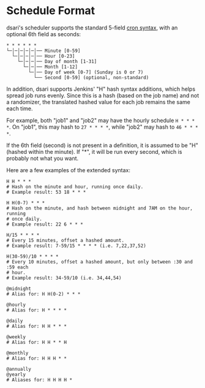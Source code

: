 # Schedule Format

dsari's scheduler supports the standard 5-field [cron syntax](https://en.wikipedia.org/wiki/Cron), with an optional 6th field as seconds:

    * * * * * *
    └─│─│─│─│─│── Minute [0-59]
      └─│─│─│─│── Hour [0-23]
        └─│─│─│── Day of month [1-31]
          └─│─│── Month [1-12]
            └─│── Day of week [0-7] (Sunday is 0 or 7)
              └── Second [0-59] (optional, non-standard)

In addition, dsari supports Jenkins' "H" hash syntax additions, which helps spread job runs evenly.
Since this is a hash (based on the job name) and not a randomizer, the translated hashed value for each job remains the same each time.

For example, both "job1" and "job2" may have the hourly schedule `H * * * *`.
On "job1", this may hash to `27 * * * *`, while "job2" may hash to `46 * * * *`.

If the 6th field (second) is not present in a definition, it is assumed to be "H" (hashed within the minute).
If "*", it will be run every second, which is probably not what you want.

Here are a few examples of the extended syntax:

    H H * * *
    # Hash on the minute and hour, running once daily.
    # Example result: 53 18 * * *
    
    H H(0-7) * * *
    # Hash on the minute, and hash between midnight and 7AM on the hour, running
    # once daily.
    # Example result: 22 6 * * *
    
    H/15 * * * *
    # Every 15 minutes, offset a hashed amount.
    # Example result: 7-59/15 * * * * (i.e. 7,22,37,52)
    
    H(30-59)/10 * * * *
    # Every 10 minutes, offset a hashed amount, but only between :30 and :59 each
    # hour.
    # Example result: 34-59/10 (i.e. 34,44,54)

    @midnight
    # Alias for: H H(0-2) * * *

    @hourly
    # Alias for: H * * * *

    @daily
    # Alias for: H H * * *

    @weekly
    # Alias for: H H * * H

    @monthly
    # Alias for: H H H * *

    @annually
    @yearly
    # Aliases for: H H H H *
